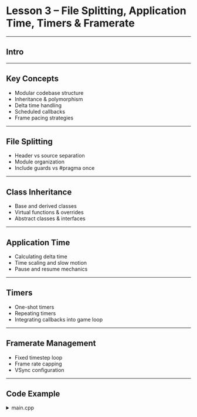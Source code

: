 # Lesson 3 – File Splitting, Application Time, Timers & Framerate

---

## Intro

---

## Key Concepts

- Modular codebase structure
- Inheritance & polymorphism
- Delta time handling
- Scheduled callbacks
- Frame pacing strategies

---

## File Splitting

- Header vs source separation
- Module organization
- Include guards vs #pragma once

---

## Class Inheritance

- Base and derived classes
- Virtual functions & overrides
- Abstract classes & interfaces

---

## Application Time

- Calculating delta time
- Time scaling and slow motion
- Pause and resume mechanics

---

## Timers

- One-shot timers
- Repeating timers
- Integrating callbacks into game loop

---

## Framerate Management

- Fixed timestep loop
- Frame rate capping
- VSync configuration

---

## Code Example

<details>  
<summary>main.cpp</summary>  

```cpp
// SDL3 modular timing skeleton
